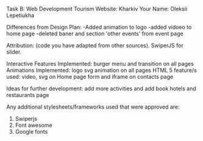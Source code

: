 Task B: Web Development Tourism Website: Kharkiv
Your Name: Oleksii Lepetiukha


Differences from Design Plan: 
-Added animation to logo
-added vidoeo to home page
-deleted baner and section 'other events' from event page


Attribution: (code you have adapted from other sources).
SwiperJS for slider.

Interactive Features Implemented: burger menu and transition on all pages
Animations Implemented: logo svg animation on all pages
HTML 5 feature/s used: 
video, svg on Home page
form and iframe on contacts page

Ideas for further development: add more activities and add book hotels and restaurants page



Any additional stylesheets/frameworks used that were approved are:
1. Swiperjs
2. Font awesome
3. Google fonts
